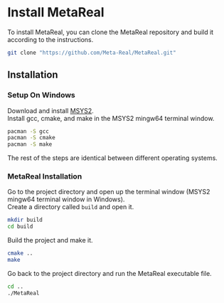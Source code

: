 # Install MetaReal

To install MetaReal, you can clone the MetaReal repository and build it according to the instructions.

```bash
git clone "https://github.com/Meta-Real/MetaReal.git"
```

## Installation

### Setup On Windows

Download and install [MSYS2](https://www.msys2.org). \
Install gcc, cmake, and make in the MSYS2 mingw64 terminal window.

```bash
pacman -S gcc
pacman -S cmake
pacman -S make
```

The rest of the steps are identical between different operating systems.

### MetaReal Installation

Go to the project directory and open up the terminal window (MSYS2 mingw64 terminal window in Windows). \
Create a directory called `build` and open it.

```bash
mkdir build
cd build
```

Build the project and make it.

```bash
cmake ..
make
```

Go back to the project directory and run the MetaReal executable file.

```bash
cd ..
./MetaReal
```
